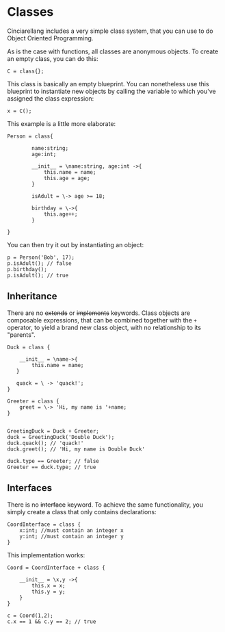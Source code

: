 # Classes

Cinciarellang includes a very simple class system, that you can use to do Object Oriented Programming. 

As is the case with functions, all classes are anonymous objects. To create an empty class, you can do this:

```
C = class{};
```

This class is basically an empty blueprint. You can nonetheless use this blueprint to instantiate new objects by calling the variable to which you've assigned the class expression:

```
x = C();
```

This example is a little more elaborate:

```
Person = class{

        name:string;
        age:int;

        __init__ = \name:string, age:int ->{
            this.name = name;
            this.age = age;
        }

        isAdult = \-> age >= 18;

        birthday = \->{
            this.age++;
        }

}
```

You can then try it out by instantiating an object: 
```
p = Person('Bob', 17);
p.isAdult(); // false
p.birthday();
p.isAdult(); // true
```

## Inheritance

There are no ~~extends~~ or ~~implements~~ keywords. Class objects are composable expressions, that can be combined together with the `+` operator, to yield a brand new class object, with no relationship to its "parents".

```
Duck = class {

    __init__ = \name->{
        this.name = name;
   }

   quack = \ -> 'quack!';
}

Greeter = class {
	greet = \-> 'Hi, my name is '+name;
}


GreetingDuck = Duck + Greeter;
duck = GreetingDuck('Double Duck');
duck.quack(); // 'quack!'
duck.greet(); // 'Hi, my name is Double Duck'
```


```
duck.type == Greeter; // false 
Greeter == duck.type; // true
```

## Interfaces

There is no  ~~interface~~ keyword. To achieve the same functionality, you simply create a class that only contains declarations:

```
CoordInterface = class {
    x:int; //must contain an integer x
    y:int; //must contain an integer y
}
```

This implementation works:

```
Coord = CoordInterface + class {

    __init__ = \x,y ->{
        this.x = x;
        this.y = y;
    }
}

c = Coord(1,2);
c.x == 1 && c.y == 2; // true
```











